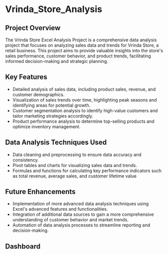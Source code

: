 # Vrinda_Store_Analysis

## Project Overview
The Vrinda Store Excel Analysis Project is a comprehensive data analysis project that focuses on analyzing sales data and trends for Vrinda Store,
a retail business. This project aims to provide valuable insights into the store's sales performance, customer behavior, and product trends,
facilitating informed decision-making and strategic planning.

## Key Features
- Detailed analysis of sales data, including product sales, revenue, and customer demographics.
- Visualization of sales trends over time, highlighting peak seasons and identifying areas for potential growth.
- Customer segmentation analysis to identify high-value customers and tailor marketing strategies accordingly.
- Product performance analysis to determine top-selling products and optimize inventory management.

## Data Analysis Techniques Used
- Data cleaning and preprocessing to ensure data accuracy and consistency.
- Pivot tables and charts for visualizing sales data and trends.
- Formulas and functions for calculating key performance indicators such as total revenue, average sales, and customer lifetime value

 ## Future Enhancements
 - Implementation of more advanced data analysis techniques using Excel's advanced features and functionalities.
 - Integration of additional data sources to gain a more comprehensive understanding of customer behavior and market trends.
 - Automation of data analysis processes to streamline reporting and decision-making.
## Dashboard
